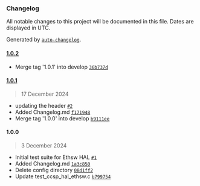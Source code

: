 ### Changelog

All notable changes to this project will be documented in this file. Dates are displayed in UTC.

Generated by [`auto-changelog`](https://github.com/CookPete/auto-changelog).

#### [1.0.2](https://github.com/rdkcentral/rdkb-halif-test-ethsw/compare/1.0.1...1.0.2)

- Merge tag '1.0.1' into develop [`36b737d`](https://github.com/rdkcentral/rdkb-halif-test-ethsw/commit/36b737df97579f59f2d7c3dff98f148a3af453e1)

#### [1.0.1](https://github.com/rdkcentral/rdkb-halif-test-ethsw/compare/1.0.0...1.0.1)

> 17 December 2024

- updating the header [`#2`](https://github.com/rdkcentral/rdkb-halif-test-ethsw/pull/2)
- Added Changelog.md [`f171948`](https://github.com/rdkcentral/rdkb-halif-test-ethsw/commit/f1719484bc26f52592d9bd2c0a91dcfcb24e7ef7)
- Merge tag '1.0.0' into develop [`b9111ee`](https://github.com/rdkcentral/rdkb-halif-test-ethsw/commit/b9111ee14626327bb870ac06331eaf1d8ad1168b)

#### 1.0.0

> 3 December 2024

- Initial test suite for Ethsw HAL [`#1`](https://github.com/rdkcentral/rdkb-halif-test-ethsw/pull/1)
- Added Changelog.md [`1a3c850`](https://github.com/rdkcentral/rdkb-halif-test-ethsw/commit/1a3c850045552b5aa59d4b33a8267890a47cc64a)
- Delete config directory [`08d1ff2`](https://github.com/rdkcentral/rdkb-halif-test-ethsw/commit/08d1ff23bd0d394dd94b2005e240f9f6ff88bfc0)
- Update test_ccsp_hal_ethsw.c [`b799754`](https://github.com/rdkcentral/rdkb-halif-test-ethsw/commit/b799754aaf7bffbd5aa509bae6bda1bd2fffeaae)
